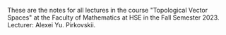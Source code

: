 These are the notes for all lectures in the course "Topological Vector Spaces" at the Faculty of Mathematics at HSE in the Fall Semester 2023. Lecturer: Alexei Yu. Pirkovskii.
